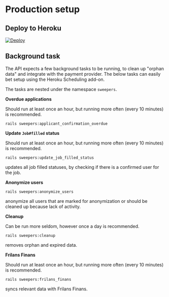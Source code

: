 # Production setup

## Deploy to Heroku

[![Deploy](https://www.herokucdn.com/deploy/button.svg)](https://heroku.com/deploy?template=https://github.com/justarrived/just_match_api)

## Background task

The API expects a few background tasks to be running, to clean up "orphan data" and integrate with the payment provider. The below tasks can easily bet setup using the Heroku Scheduling add-on.

The tasks are nested under the namespace `sweepers`.

__Overdue applications__

Should run at least once an hour, but running more often (every 10 minutes) is recommended.

```
rails sweepers:applicant_confirmation_overdue
```

__Update `Job#filled` status__

Should run at least once an hour, but running more often (every 10 minutes) is recommended.

```
rails sweepers:update_job_filled_status
```

updates all job filled statuses, by checking if there is a confirmed user for the job.

__Anonymize users__

```
rails sweepers:anonymize_users
```

anonymize all users that are marked for anonymization or should be cleaned up because lack of activity.

__Cleanup__

Can be run more seldom, however once a day is recommended.

```
rails sweepers:cleanup
```

removes orphan and expired data.

__Frilans Finans__

Should run at least once an hour, but running more often (every 10 minutes) is recommended.

```
rails sweepers:frilans_finans
```

syncs relevant data with Frilans Finans.
